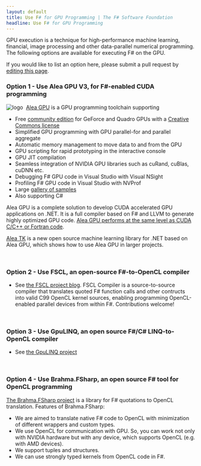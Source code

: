 ```yaml
---
layout: default
title: Use F# for GPU Programming | The F# Software Foundation
headline: Use F# for GPU Programming
---
```


GPU execution is a technique for high-performance machine learning, financial, image processing and other 
data-parallel numerical programming. The following options are available for executing F# on the GPU. 

If you would like to list an 
option here, please submit a pull request by [editing this page](https://github.com/fsharp/fsfoundation/edit/gh-pages/use/gpu/index.md).

### Option 1 - Use Alea GPU V3, for F#-enabled CUDA programming 

![logo](/images/thumbs/quantalea-small.png)&nbsp; [Alea GPU](http://www.aleagpu.com) is a GPU programming toolchain supporting 

* Free [community edition](http://www.aleagpu.com/license.html) for GeForce and Quadro GPUs with a [Creative Commons license](https://creativecommons.org/licenses/by/4.0/)
* Simplified GPU programming with GPU parallel-for and parallel aggregate
* Automatic memory management to move data to and from the GPU
* GPU scripting for rapid prototyping in the interactive console
* GPU JIT compilation 
* Seamless integration of NVIDIA GPU libraries such as cuRand, cuBlas, cuDNN etc.
* Debugging F# GPU code in Visual Studio with Visual NSight 
* Profiling F# GPU code in Visual Studio with NVProf 
* Large [gallery of samples](http://www.aleagpu.com/gallery.html) 
* Also supporting C#
 
Alea GPU is a complete solution to develop CUDA accelerated GPU applications on .NET. It is a full compiler based on F# and LLVM to generate highly optimized GPU code. [Alea GPU performs at the same level as CUDA C/C++ or Fortran code](http://blog.quantalea.com/?p=9871). 

[Alea TK](http://www.aleatk.com) is a new open source machine learning library for .NET based on Alea GPU, which shows how to use Alea GPU in larger projects. 

<br />

### Option 2 - Use FSCL, an open-source F#-to-OpenCL compiler

* See [the FSCL project blog](https://github.com/FSCL/FSCL.Compiler). FSCL Compiler is a source-to-source compiler that translates quoted F# function calls and other contructs into valid C99 OpenCL kernel sources, enabling programming OpenCL-enabled parallel devices from within F#. Contributions welcome!

<br />

### Option 3 - Use GpuLINQ, an open source F#/C# LINQ-to-OpenCL compiler

* See [the GpuLINQ project](https://github.com/nessos/GpuLinq/)

<br />

### Option 4 - Use Brahma.FSharp, an open source F# tool for OpenCL programming

[The Brahma.FSharp project](http://yaccconstructor.github.io/Brahma.FSharp/) is a library for F# quotations to OpenCL translation.
Features of Brahma.FSharp:

 * We are aimed to translate native F# code to OpenCL with minimization of different wrappers and custom types.
 * We use OpenCL for communication with GPU. So, you can work not only with NVIDIA hardware but with any device, which supports OpenCL (e.g. with AMD devices).
 * We support tuples and structures.
 * We can use strongly typed kernels from OpenCL code in F#.

<br />



